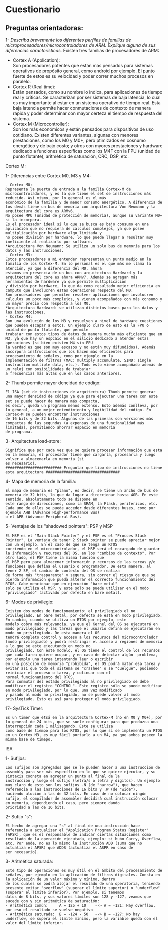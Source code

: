# Cuestionario

## Preguntas orientadoras:

1- *Describa brevemente los diferentes perfiles de familias de microprocesadores/microcontroladores de ARM. Explique alguna de sus diferencias características.*
Existen tres familias de procesadores de ARM:  
 - Cortex A (Application):  
	Son procesadores potentes que están más pensados para sistemas operativos de propósito general, como android por ejemplo. El punto fuerte de estos es su velocidad y
	poder correr muchos procesos en paralelo.
- Cortex R (Real time):  
	Están pensados, como su nombre lo indica, para aplicaciones de tiempo real y críticas. Se caracterizan por ser sistemas de baja latencia, lo cual es muy importante al
	estar en un sistema operativo de tiempo real. Esta baja latencia permite hacer conmutaciones de contexto de manera rápida y poder determinar con mayor certeza el tiempo
	de respuesta del sistema.
- Cortex M (Microcontroller):  
	Son los más económicos y están pensados para dispositivos de uso cotidiano. Existen diferentes variantes, algunas con menores prestaciones, como los M0 y M0+, pero ptimizados
	en cosnumo energético y de bajo costo; y otros con myores prestaciones y hardware dedicado a funciones específicas como los M4F con la FPU (unidad de punto flotante), 
	aritmética de saturación, CRC, DSP, etc.
	
Cortex M:

1- Diferencias entre Cortex M0, M3 y M4:

	- Cortex M0:
	Representa la puerta de entrada a la familia Cortex-M de microcontroladores, y es la que tiene el set de instrucciones más reducido. Así mismo, por lo general es el más 
	económico de la familia y de menor consumo energético. A diferencia de los demás tiene un bus de memoria con arquitectura Von Neumann y la arquitectura del core es ARMv6.
	No posee MPU (unidad de protección de memoria), aunque su variante M0+ si la incorpora.
	Es el procesador ideal si lo que se busca es bajo consumo en una aplicación que no requiera de calculos complejos, ya que posee multiplicación por hardware algo limitada y
	no posee división por hardware, lo que puede llegar a resultar muy ineficiente al realizarlo por software.
	*Arquitectura Von Neumann: Se utiliza un solo bus de memoria para los datos y las instrucciones.
	- Cortex M3:
	Estos procesadores a mi entender representan un punto medio en la familia de los Cortex-M. En lo personal es el que más me llama la atención, ya que a diferencia del M0, ahora
	estamos en presencia de un bus con arquitectura Hardvard y la arquitectura del core es ahora ARMv7. Además se agregan más herramientas de hardware ya que permite multiplicación
	y división por hardware, lo que da como resultado mejor eficiencia en camputo que involucren estas operaciones respecto del M0.
	Son procesadores que permiten resolver aplicaciones que involucren cálculos un poco más complejos, y vienen acompañados con más consumo y un mayor precio con respecto a los M0.
	*Arquitectura Hardvard: se utilizan distintos buses para los datos y las instrucciones.
	- Cortex M4:
	Son una evolución de los M3 y resuelven a nivel de hardware cuestiones que pueden escapar a estos. Un ejemplo claro de esto es la FPU o unidad de punto flotante, que permite
	trabajar con estos tipos de datos de manera mucho más eficiente que en M3, ya que hay un espcaio en el silicio dedicado a atender estas operaciones (si bien existen M4 sin FPU
	la verdad es que son muy escasos y no están muy difundidos). Además incorpora instrucciones que los hacen más eficientes para procesamiento de señales, como por ejemplo en la 
	implementación de filtros (MAC: multiply accumulate, SIMD: single instruction multiple data, etc.). Todo esto viene acompañado además de un reloj con posibilidades de trabajar 
	a frecuencias más altas que en los casos anteriores.

2- Thumb permite mayor dencidad de código:

	El ISA (set de instrucciones de arquitectura) Thumb permite generar una mayor densidad de código ya que para ejecutar una tarea con este set se puede hacer de manera más compacta,
	es decir, queda un programa menos extenso. Esto además conlleva, por lo general, a un mejor entendimiento y legibilidad del código. En Cortex-M se pueden encontrar instrucciones
	de 16 bits y de 32 bits. Algunas de las primeras son versiones más compactas de las segundas (a expensas de una funcionalidad más limitada), permitiendo ahorrar espacio en memoria
	de programa.
	
3- Arquitectura load-store:

	Significa que por cada vez que se quiera procesar información que esta en la memoria, el procesador tiene que cargarla, procesarla y luego volver a almacenarla en memoria (si
	es necesario).
	######################### Preguntar que tipo de instrucciones no tiene esta arquitectura #################################

4- Mapa de memoria de la familia:

	El mapa de memoria es "plano", es decir, se tiene un ancho de bus de memoria de 32 bits, lo que da lugar a direccionar hasta 4GB. En este sentido, absolutamente todo se dispone en 
	este rango de direcciones, como la SRAM, la Flash, periféricos, etc. Cada uno de ellos se puede acceder desde diferentes buses, como por ejemplo AHB (Advance High-performance Bus)
	o el APB (Advance Peripheral Bus).

5- Ventajas de los "shadowed pointers": PSP y MSP

	El MSP es el "Main Stack Pointer" y el PSP es el "Procces Stack Pointer". La ventaja de tener 2 Stack pointer se puede apreciar mejor con un ejemplo. En el caso de que se tenga un RTOS
	corriendo en el microcontrolador, el MSP será el encargado de guardar la información y recursos del OS, en los "cambios de contexto". Por otro lado, el PSP tiene la misma función que
	el MSP pero para almacenar información y recursos de las tareas y/o funciones que defina el usuario o programador. De esta manera, al tener 2 SP, el cambio de contexto del OS se realiza
	de forma más "trasparente" y segura, sin correr el riesgo de que se pierda información que pueda alterar el correcto funcionamiento del RTOS. Cabe mencionar que en ejecución "bare metal"
	solo se utiliza el MSP, y este solo se puede utilizar en el modo "privilegiado" (activado por defecto en bare metal).

6- Modos de privilegio:

	Existen dos modos de funcionamiento: el privilegiado el no privilegiado. En bare metal, por defecto se está en modo privilegiado. En cambio, cuando se utiliza un RTOS por ejemplo, este
	modelo cobra más relevancia, ya que el Kernel del OS se ejecutará en modo privilegiado y las tareas que el usuario defina se ejecutarán en modo no privilegiado. De esta manera el OS
	tendrá completo control y acceso a los recursos del microcontrolador (modo privilegiado) y podrá restringir el acceso a regiones de memoria a lo que se este ejecutando en modo no 
	privilegiado. Con este modelo, el OS tiene el control de los recursos que cada tarea quiere ocupar, y en caso de detectar algún  problema, por ejemplo una tarea intentando leer o escribir
	en una posición de memoria "prohibida", el OS podrá matar esa tarea y evitar así que todo el sistema se "crashee" o se "cuelgue", pudiendo reiniciar el proceso o tarea, y cotinuar con el 
	normal funcionamiento del RTOS.
	Para conmutar del estado privilegiado al no privilegiado se debe modificar el registro "CONTROL". Este registro sólo se puede modificar en modo privilegiado, por lo que, una vez modificado
	y pasado al modo no privilegiado, no se puede volver al modo privilegiado. Esto es así para proteger el modo privilegiado.



17- SysTick Timer:

	Es un timer que etsá en la arquitectura Cortex-M (no en M0 y M0+), por lo general de 24 bits, que se suele configurar para que produzca una interrupción cada 1 milisegundo. Este se utiliza 
	como base de tiempo	para los RTOS, por lo que si se implementa un RTOS en un Cortex M3, es muy fácil portarlo a un M4, ya que ambos poseen la misma base de timepo.

ISA

1- Sufijos:

	Los sufijos son agregados que se le pueden hacer a una instrucción de assembly para ser más específico en lo que se quiere ejecutar, y su sintaxis coonsta en agregar un punto al final de la
	instrucción y luego el sufijo (letra/s o letra y digitos). Un ejemplo muy claro de esto son los sufijos .N (de "narrow"), que hacen referencia a las instrucciones de 16 bits y .W (de "wide"),
	haciendo alución a las de 32 bits. En caso de no colocar ningún sufijo, el compilador de assembler decidirá cual instrucción colocar en memoria, dependiendo el caso, pero siempre dando
	prioridad a las de 16 bits.

2- Sufijo "s":

	El hecho de agregar una "s" al final de una instrucción hace referencia a actualizar el "Application Program Status Register" (APSR), que es el responsable de indicar ciertas situaciones como 
	resultado de la operación ejecutada, ejemplo: si hubo Carry, Overflow, etc. Por ende, no es lo mismo la instrucción ADD (suma que no actualiza el APSR) que ADDS (actualiza el ASPR en caso de 
	ser necesario).

3- Aritmética saturada:

	Este tipo de operaciones es muy útil en el ámbito del procesamiento de señales, por ejemplo en la aplicación de filtros digitales. Consta en la aplicación de un valor máximo y mínimo, dentro
	de los cuales se podrá alojar el resulado de una operatoria, teniendo presente evitar "overflow" (superar el límite superior) o "underflow" (superar el límite inferior). Por ejemplo, si tenemos
	datos de 8 bits, y sus valores límites son 128 y -127, veamos que sucede con y sin aritmética de saturación:
	- Aritmética común: 	A = 125 + 10 	--> A = -121: Hay overflow, por eso el resultado se vuelve negativo
	- Aritmética saturada:	B = -124 - 50 	--> B = -127: No hay underflow, se supera el límite mínimo, pero la variable queda con el valor del límite inferior.
